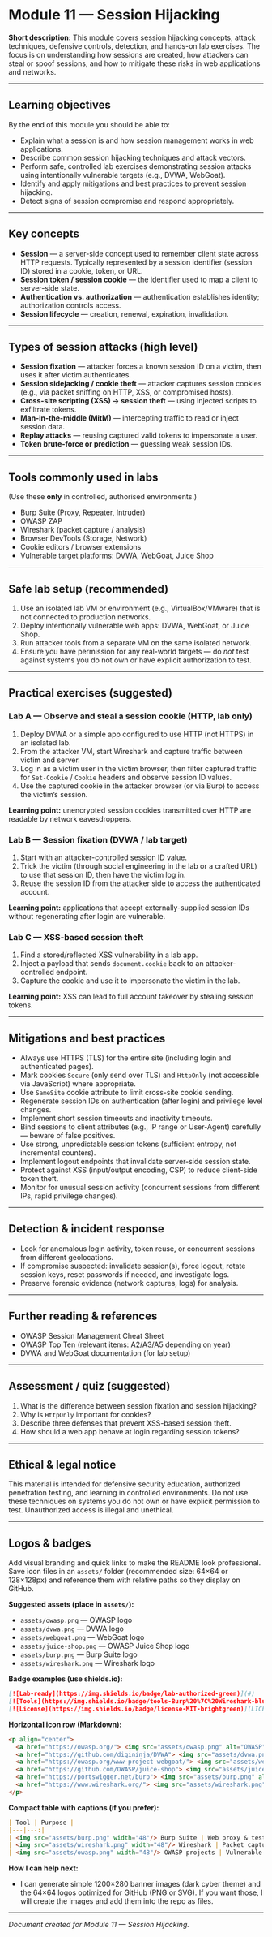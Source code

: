 # Module 11 — Session Hijacking

**Short description:**
This module covers session hijacking concepts, attack techniques, defensive controls, detection, and hands-on lab exercises. The focus is on understanding how sessions are created, how attackers can steal or spoof sessions, and how to mitigate these risks in web applications and networks.

---

## Learning objectives

By the end of this module you should be able to:

* Explain what a session is and how session management works in web applications.
* Describe common session hijacking techniques and attack vectors.
* Perform safe, controlled lab exercises demonstrating session attacks using intentionally vulnerable targets (e.g., DVWA, WebGoat).
* Identify and apply mitigations and best practices to prevent session hijacking.
* Detect signs of session compromise and respond appropriately.

---

## Key concepts

* **Session** — a server-side concept used to remember client state across HTTP requests. Typically represented by a session identifier (session ID) stored in a cookie, token, or URL.
* **Session token / session cookie** — the identifier used to map a client to server-side state.
* **Authentication vs. authorization** — authentication establishes identity; authorization controls access.
* **Session lifecycle** — creation, renewal, expiration, invalidation.

---

## Types of session attacks (high level)

* **Session fixation** — attacker forces a known session ID on a victim, then uses it after victim authenticates.
* **Session sidejacking / cookie theft** — attacker captures session cookies (e.g., via packet sniffing on HTTP, XSS, or compromised hosts).
* **Cross-site scripting (XSS) → session theft** — using injected scripts to exfiltrate tokens.
* **Man-in-the-middle (MitM)** — intercepting traffic to read or inject session data.
* **Replay attacks** — reusing captured valid tokens to impersonate a user.
* **Token brute-force or prediction** — guessing weak session IDs.

---

## Tools commonly used in labs

(Use these **only** in controlled, authorised environments.)

* Burp Suite (Proxy, Repeater, Intruder)
* OWASP ZAP
* Wireshark (packet capture / analysis)
* Browser DevTools (Storage, Network)
* Cookie editors / browser extensions
* Vulnerable target platforms: DVWA, WebGoat, Juice Shop

---

## Safe lab setup (recommended)

1. Use an isolated lab VM or environment (e.g., VirtualBox/VMware) that is not connected to production networks.
2. Deploy intentionally vulnerable web apps: DVWA, WebGoat, or Juice Shop.
3. Run attacker tools from a separate VM on the same isolated network.
4. Ensure you have permission for any real-world targets — do *not* test against systems you do not own or have explicit authorization to test.

---

## Practical exercises (suggested)

### Lab A — Observe and steal a session cookie (HTTP, lab only)

1. Deploy DVWA or a simple app configured to use HTTP (not HTTPS) in an isolated lab.
2. From the attacker VM, start Wireshark and capture traffic between victim and server.
3. Log in as a victim user in the victim browser, then filter captured traffic for `Set-Cookie` / `Cookie` headers and observe session ID values.
4. Use the captured cookie in the attacker browser (or via Burp) to access the victim’s session.

**Learning point:** unencrypted session cookies transmitted over HTTP are readable by network eavesdroppers.

### Lab B — Session fixation (DVWA / lab target)

1. Start with an attacker-controlled session ID value.
2. Trick the victim (through social engineering in the lab or a crafted URL) to use that session ID, then have the victim log in.
3. Reuse the session ID from the attacker side to access the authenticated account.

**Learning point:** applications that accept externally-supplied session IDs without regenerating after login are vulnerable.

### Lab C — XSS-based session theft

1. Find a stored/reflected XSS vulnerability in a lab app.
2. Inject a payload that sends `document.cookie` back to an attacker-controlled endpoint.
3. Capture the cookie and use it to impersonate the victim in the lab.

**Learning point:** XSS can lead to full account takeover by stealing session tokens.

---

## Mitigations and best practices

* Always use HTTPS (TLS) for the entire site (including login and authenticated pages).
* Mark cookies `Secure` (only send over TLS) and `HttpOnly` (not accessible via JavaScript) where appropriate.
* Use `SameSite` cookie attribute to limit cross-site cookie sending.
* Regenerate session IDs on authentication (after login) and privilege level changes.
* Implement short session timeouts and inactivity timeouts.
* Bind sessions to client attributes (e.g., IP range or User-Agent) carefully — beware of false positives.
* Use strong, unpredictable session tokens (sufficient entropy, not incremental counters).
* Implement logout endpoints that invalidate server-side session state.
* Protect against XSS (input/output encoding, CSP) to reduce client-side token theft.
* Monitor for unusual session activity (concurrent sessions from different IPs, rapid privilege changes).

---

## Detection & incident response

* Look for anomalous login activity, token reuse, or concurrent sessions from different geolocations.
* If compromise suspected: invalidate session(s), force logout, rotate session keys, reset passwords if needed, and investigate logs.
* Preserve forensic evidence (network captures, logs) for analysis.

---

## Further reading & references

* OWASP Session Management Cheat Sheet
* OWASP Top Ten (relevant items: A2/A3/A5 depending on year)
* DVWA and WebGoat documentation (for lab setup)

---

## Assessment / quiz (suggested)

1. What is the difference between session fixation and session hijacking?
2. Why is `HttpOnly` important for cookies?
3. Describe three defenses that prevent XSS-based session theft.
4. How should a web app behave at login regarding session tokens?

---

## Ethical & legal notice

This material is intended for defensive security education, authorized penetration testing, and learning in controlled environments. Do not use these techniques on systems you do not own or have explicit permission to test. Unauthorized access is illegal and unethical.

---

## Logos & badges

Add visual branding and quick links to make the README look professional. Save icon files in an `assets/` folder (recommended size: 64×64 or 128×128px) and reference them with relative paths so they display on GitHub.

**Suggested assets (place in `assets/`):**

* `assets/owasp.png` — OWASP logo
* `assets/dvwa.png` — DVWA logo
* `assets/webgoat.png` — WebGoat logo
* `assets/juice-shop.png` — OWASP Juice Shop logo
* `assets/burp.png` — Burp Suite logo
* `assets/wireshark.png` — Wireshark logo

**Badge examples (use shields.io):**

```markdown
[![Lab-ready](https://img.shields.io/badge/lab-authorized-green)](#)
[![Tools](https://img.shields.io/badge/tools-Burp%20%7C%20Wireshark-blue)](#tools)
[![License](https://img.shields.io/badge/license-MIT-brightgreen)](LICENSE)
```

**Horizontal icon row (Markdown):**

```markdown
<p align="center">
  <a href="https://owasp.org/"> <img src="assets/owasp.png" alt="OWASP" width="64" height="64"/></a>
  <a href="https://github.com/digininja/DVWA"> <img src="assets/dvwa.png" alt="DVWA" width="64" height="64"/></a>
  <a href="https://owasp.org/www-project-webgoat/"> <img src="assets/webgoat.png" alt="WebGoat" width="64" height="64"/></a>
  <a href="https://github.com/OWASP/juice-shop"> <img src="assets/juice-shop.png" alt="Juice Shop" width="64" height="64"/></a>
  <a href="https://portswigger.net/burp"> <img src="assets/burp.png" alt="Burp Suite" width="64" height="64"/></a>
  <a href="https://www.wireshark.org/"> <img src="assets/wireshark.png" alt="Wireshark" width="64" height="64"/></a>
</p>
```

**Compact table with captions (if you prefer):**

```markdown
| Tool | Purpose |
|---|---:|
| <img src="assets/burp.png" width="48"/> Burp Suite | Web proxy & testing |
| <img src="assets/wireshark.png" width="48"/> Wireshark | Packet capture |
| <img src="assets/owasp.png" width="48"/> OWASP projects | Vulnerable apps & guidance |
```

**How I can help next:**

* I can generate simple 1200×280 banner images (dark cyber theme) and the 64×64 logos optimized for GitHub (PNG or SVG). If you want those, I will create the images and add them into the repo as files.

---

*Document created for Module 11 — Session Hijacking.*

